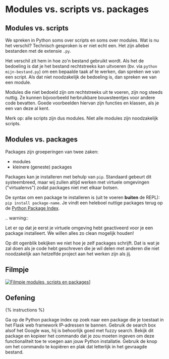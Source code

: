 # Modules vs. scripts vs. packages

## Modules vs. scripts
We spreken in Python soms over scripts en soms over modules. Wat is nu het verschil? Technisch gesproken is er niet echt een. Het zijn allebei bestanden met de extensie `.py`.

Het verschil zit hem in hoe zo'n bestand gebruikt wordt. Als het de bedoeling is dat je het bestand rechtstreeks kan uitvoeren (bv. via `python mijn-bestand.py`) om een bepaalde taak af te werken, dan spreken we van een script. Als dat niet noodzakelijk de bedoeling is, dan spreken we van een module.

Modules die niet bedoeld zijn om rechtstreeks uit te voeren, zijn nog steeds nuttig. Ze kunnen bijvoorbeeld herbruikbare bouwsteentjes voor andere code bevatten. Goede voorbeelden hiervan zijn functies en klassen, als je een van deze al kent.

Merk op: alle scripts zijn dus modules. Niet alle modules zijn noodzakelijk scripts.

## Modules vs. packages
Packages zijn groeperingen van twee zaken:

- modules
- kleinere (geneste) packages

Packages kan je installeren met behulp van `pip`. Standaard gebeurt dit systeembreed, maar wij zullen altijd werken met virtuele omgevingen ("virtualenvs") zodat packages niet met elkaar botsen.

De syntax om een package te installeren is (uit te voeren **buiten** de REPL): `pip install package-name`. Je vindt een heleboel nuttige packages terug op de [Python Package Index](https://pypi.org/).

.. warning::

   Let er op dat je eerst je virtuele omgeving hebt geactiveerd voor je een package installeert. We willen alles zo clean mogelijk houden!

Op dit ogenblik bekijken we niet hoe je zelf packages schrijft. Dat is wat je zal doen als je code hebt geschreven die je wil delen met anderen die niet noodzakelijk aan hetzelfde project aan het werken zijn als jij.

## Filmpje
[![Filmpje modules, scripts en packages](https://i9.ytimg.com/vi/VUVqrhjl-TE/mq2.jpg?sqp=CO7B7PMF&rs=AOn4CLDF9a5-SkZYMjA-APmSvblBThKJIA)](https://youtu.be/VUVqrhjl-TE)]

## Oefening
{% instructions %}

Ga op de Python package index op zoek naar een package die je toestaat in het Flask web framework IP-adressen te bannen. Gebruik de search box alsof het Google was, hij is behoorlijk goed met fuzzy search. Bekijk dit package en kopieer het commando dat je zou moeten ingeven om deze functionaliteit toe te voegen aan jouw Python installatie. Gebruik de knop om het commando te kopiëren en plak dat letterlijk in het gevraagde bestand.
